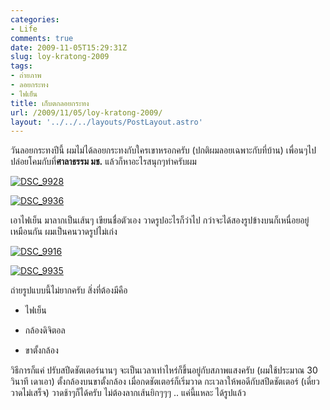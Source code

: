 ```yaml
---
categories:
- Life
comments: true
date: 2009-11-05T15:29:31Z
slug: loy-kratong-2009
tags:
- ถ่ายภาพ
- ลอยกระทง
- ไฟเย็น
title: เก็บตกลอยกระทง
url: /2009/11/05/loy-kratong-2009/
layout: '../../../layouts/PostLayout.astro'
---
```


วันลอยกระทงปีนี้ ผมไม่ได้ลอยกระทงกับใครเขาหรอกครับ (ปกติผมลอยเฉพาะกับที่บ้าน) เพื่อนๆไปปล่อยโคมกับที่**ศาลาธรรม มช.** แล้วก็หาอะไรสนุกๆทำครับผม



[![DSC_9928](https://armno.in.th/wp-content/uploads/2009/11/DSC_9928_thumb.jpg)](https://armno.in.th/wp-content/uploads/2009/11/DSC_9928.jpg)



[![DSC_9936](https://armno.in.th/wp-content/uploads/2009/11/DSC_9936_thumb.jpg)](https://armno.in.th/wp-content/uploads/2009/11/DSC_9936.jpg)



เอาไฟเย็น มาลากเป็นเส้นๆ เขียนชื่อตัวเอง วาดรูปอะไรก็ว่าไป กว่าจะได้สองรูปข้างบนก็เหนื่อยอยู่เหมือนกัน ผมเป็นคนวาดรูปไม่เก่ง



[![DSC_9916](https://armno.in.th/wp-content/uploads/2009/11/DSC_9916_thumb.jpg)](https://armno.in.th/wp-content/uploads/2009/11/DSC_9916.jpg)



[![DSC_9935](https://armno.in.th/wp-content/uploads/2009/11/DSC_9935_thumb.jpg)](https://armno.in.th/wp-content/uploads/2009/11/DSC_9935.jpg)



ถ่ายรูปแบบนี้ไม่ยากครับ สิ่งที่ต้องมีคือ




  * ไฟเย็น

  * กล้องดิจิตอล

  * ขาตั้งกล้อง


วิธีการก็แค่ ปรับสปีดชัตเตอร์นานๆ จะเป็นเวลาเท่าไหร่ก็ขึ้นอยู่กับสภาพแสงครับ (ผมใช้ประมาณ 30 วินาที เดาเอา) ตั้งกล้องบนขาตั้งกล้อง เมื่อกดชัตเตอร์ก็เริ่มวาด กะเวลาให้พอดีกับสปีดชัตเตอร์ (เดี๋ยววาดไม่เสร็จ) วาดช้าๆก็ได้ครับ ไม่ต้องลากเส้นยิกๆๆๆ .. แค่นี้แหละ ได้รูปแล้ว
